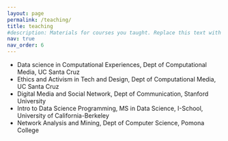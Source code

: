 ```yaml
---
layout: page
permalink: /teaching/
title: teaching
#description: Materials for courses you taught. Replace this text with your description.
nav: true
nav_order: 6
---
```


- Data science in Computational Experiences, Dept of Computational Media, UC Santa Cruz                 	 
- Ethics and Activism in Tech and Design, Dept of Computational Media, UC Santa Cruz            
- Digital Media and Social Network, Dept of Communication, Stanford University                     	          
- Intro to Data Science Programming, MS in Data Science, I-School, University of California-Berkeley	    
- Network Analysis and Mining, Dept of Computer Science, Pomona College				      

